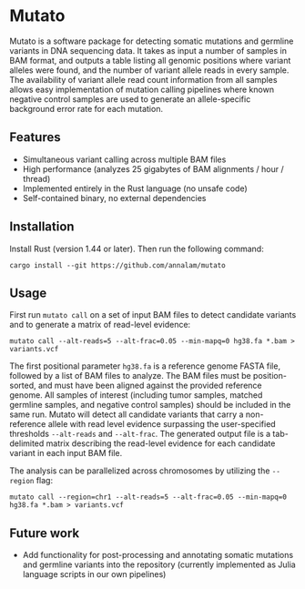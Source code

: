 # Mutato

Mutato is a software package for detecting somatic mutations and germline variants in DNA sequencing data. It takes as input a number of samples in BAM format, and outputs a table listing all genomic positions where variant alleles were found, and the number of variant allele reads in every sample. The availability of variant allele read count information from all samples allows easy implementation of mutation calling pipelines where known negative control samples are used to generate an allele-specific background error rate for each mutation.

Features
--------
- Simultaneous variant calling across multiple BAM files
- High performance (analyzes 25 gigabytes of BAM alignments / hour / thread)
- Implemented entirely in the Rust language (no unsafe code)
- Self-contained binary, no external dependencies


Installation
------------

Install Rust (version 1.44 or later). Then run the following command:
```
cargo install --git https://github.com/annalam/mutato
```

Usage
-----

First run `mutato call` on a set of input BAM files to detect candidate variants and to generate a matrix of read-level evidence:
```
mutato call --alt-reads=5 --alt-frac=0.05 --min-mapq=0 hg38.fa *.bam > variants.vcf
```

The first positional parameter `hg38.fa` is a reference genome FASTA file, followed by a list of BAM files to analyze. The BAM files must be position-sorted, and must have been aligned against the provided reference genome.  All samples of interest (including tumor samples, matched germline samples, and negative control samples) should be included in the same run. Mutato will detect all candidate variants that carry a non-reference allele with read level evidence surpassing the user-specified thresholds `--alt-reads` and `--alt-frac`. The generated output file is a tab-delimited matrix describing the read-level evidence for each candidate variant in each input BAM file.

The analysis can be parallelized across chromosomes by utilizing the `--region` flag:
```
mutato call --region=chr1 --alt-reads=5 --alt-frac=0.05 --min-mapq=0 hg38.fa *.bam > variants.vcf
```


Future work
-----------
- Add functionality for post-processing and annotating somatic mutations and germline variants into the repository (currently implemented as Julia language scripts in our own pipelines)

